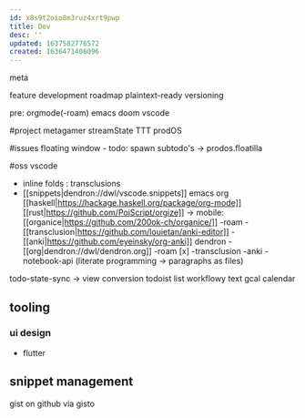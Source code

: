 ```yaml
---
id: x8s9t2oio8m3ruz4xrt9pwp
title: Dev
desc: ''
updated: 1637582776572
created: 1636471406096
---
```


meta

feature development roadmap
  plaintext-ready versioning

pre: orgmode(-roam)
  emacs
    doom
  vscode

#project
metagamer
streamState
TTT
prodOS

#issues
floating window - todo: spawn subtodo's
-> prodos.floatilla

#oss
vscode
  - inline folds : transclusions
  - [[snippets|dendron://dwl/vscode.snippets]]
emacs
org
  [[haskell|https://hackage.haskell.org/package/org-mode]]
  [[rust|https://github.com/PoiScript/orgize]]
  -> mobile: [[organice|https://github.com/200ok-ch/organice/]]
  -roam
  -[[transclusion|https://github.com/louietan/anki-editor]]
  -[[anki|https://github.com/eyeinsky/org-anki]]
dendron
  -[[org|dendron://dwl/dendron.org]]
  -roam [x]
  -transclusion
  -anki
  -notebook-api (literate programming -> paragraphs as files)

todo-state-sync -> view conversion
todoist   list
workflowy text
gcal      calendar

## tooling
### ui design
- flutter

## snippet management
gist on github via gisto
